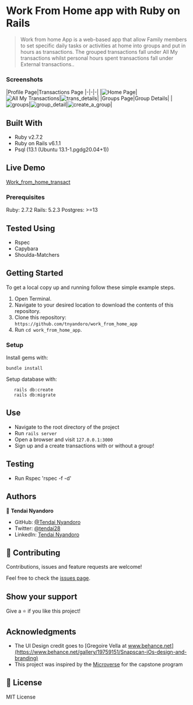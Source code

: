 # Work From Home app with Ruby on Rails

> Work from home App is a web-based app that allow Family members to set specific daily tasks or activities at home into groups and put in hours as transactions. The grouped transactions fall under All My transactions whilst personal hours spent transactions fall under External transactions..

### Screenshots

|Profile Page|Transactions Page
|-|-|-|
|![Home Page](https://user-images.githubusercontent.com/30318155/106055820-93a1ae00-60f6-11eb-9a4a-7e8486e898a7.png)|![All My Transactions](https://user-images.githubusercontent.com/30318155/106055949-bf249880-60f6-11eb-94e2-0440fd876fc9.png)|![trans_details](https://user-images.githubusercontent.com/30318155/106056131-fd21bc80-60f6-11eb-917b-19f817c43bcd.png)|
|Groups Page|Group Details|
|![groups](https://user-images.githubusercontent.com/30318155/106056245-23475c80-60f7-11eb-9c2f-7c3d526b5fc4.png)|![group_detail](https://user-images.githubusercontent.com/30318155/106056362-4245ee80-60f7-11eb-912e-afd1999e1736.png)|![create_a_group](https://user-images.githubusercontent.com/30318155/106056549-791c0480-60f7-11eb-9a43-40693f15afb1.png)|


## Built With

- Ruby v2.7.2
- Ruby on Rails v6.1.1
- Psql (13.1 (Ubuntu 13.1-1.pgdg20.04+1))

## Live Demo

[Work_from_home_transact](https://work-from-home-app.herokuapp.com/)

### Prerequisites

Ruby: 2.7.2
Rails: 5.2.3
Postgres: >=13

## Tested Using

- Rspec
- Capybara
- Shoulda-Matchers

## Getting Started

To get a local copy up and running follow these simple example steps.
1. Open Terminal.
2. Navigate to your desired location to download the contents of this repository.
3. Clone this repository: ```https://github.com/tnyandoro/work_from_home_app```
4. Run ```cd work_from_home_app```.

### Setup

Install gems with:

```
bundle install
```

Setup database with:

```
   rails db:create
   rails db:migrate
```


## Use

- Navigate to the root directory of the project
- Run `rails server`
- Open a browser and visit `127.0.0.1:3000`
- Sign up and a create transactions with or without a group!

## Testing

- Run Rspec 'rspec -f -d'


## Authors

👤 **Tendai Nyandoro**

- GitHub: [@Tendai Nyandoro](https://github.com/tnyandoro)
- Twitter: [@tendai28](https://twitter.com/tendai28)
- LinkedIn: [Tendai Nyandoro](https://www.linkedin.com/in/tendai-nyandoro/)

## 🤝 Contributing

Contributions, issues and feature requests are welcome!

Feel free to check the [issues page](https://github.com/tnyandoro/work_from_home_app/issues/).

## Show your support

Give a ⭐️ if you like this project!

## Acknowledgments

- The UI Design credit goes to [Gregoire Vella at www.behance.net](https://www.behance.net/gallery/19759151/Snapscan-iOs-design-and-branding)
- This project was inspired by the [Microverse](https:www.microverse.org) for the capstone program


## 📝 License

MIT License

